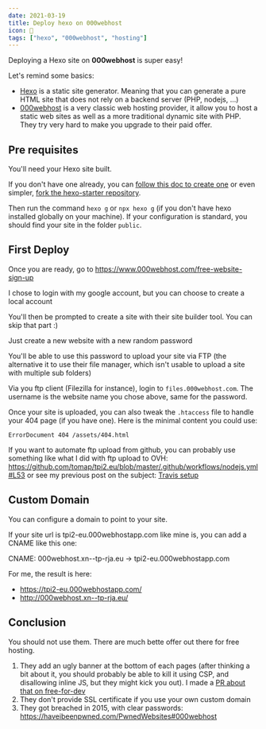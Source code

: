 ```yaml
---
date: 2021-03-19
title: Deploy hexo on 000webhost
icon: 🧓
tags: ["hexo", "000webhost", "hosting"]
---
```


Deploying a Hexo site on **000webhost** is super easy!

Let's remind some basics:

* [Hexo](https://hexo.io) is a static site generator. Meaning that you can generate a pure HTML site that does not rely on a backend server (PHP, nodejs, ...)
* [000webhost](https://www.000webhost.com/) is a very classic web hosting provider, it allow you to host a static web sites as well as a more traditional dynamic site with PHP. They try very hard to make you upgrade to their paid offer.

## Pre requisites

You'll need your Hexo site built.

If you don't have one already, you can [follow this doc to create one](https://hexo.io/docs/#Installation) or even simpler, [fork the hexo-starter repository](https://github.com/hexojs/hexo-starter).

Then run the command `hexo g` or `npx hexo g` (if you don't have hexo installed globally on your machine). If your configuration is standard, you should find your site in the folder `public`.

## First Deploy

Once you are ready, go to https://www.000webhost.com/free-website-sign-up

I chose to login with my google account, but you can choose to create a local account

You'll then be prompted to create a site with their site builder tool. You can skip that part :)

Just create a new website with a new random password

You'll be able to use this password to upload your site via FTP (the alternative it to use their file manager, which isn't usable to upload a site with multiple sub folders)

Via you ftp client (Filezilla for instance), login to `files.000webhost.com`. The username is the website name you chose above, same for the password.

Once your site is uploaded, you can also tweak the `.htaccess` file to handle your 404 page (if you have one). Here is the minimal content you could use:

```csv
ErrorDocument 404 /assets/404.html
```

If you want to automate ftp upload from github, you can probably use something like what I did with ftp upload to OVH:
https://github.com/tomap/tpi2.eu/blob/master/.github/workflows/nodejs.yml#L53
or see my previous post on the subject: [Travis setup](/2017/04/24/Travis-setup/)

## Custom Domain

You can configure a domain to point to your site.

If your site url is tpi2-eu.000webhostapp.com like mine is, you can add a CNAME like this one:

CNAME: 000webhost.xn--tp-rja.eu -> tpi2-eu.000webhostapp.com

For me, the result is here:

* https://tpi2-eu.000webhostapp.com/
* http://000webhost.xn--tp-rja.eu/

## Conclusion

You should not use them. There are much bette offer out there for free hosting.

1. They add an ugly banner at the bottom of each pages (after thinking a bit about it, you should probably be able to kill it using CSP, and disallowing inline JS, but they might kick you out). I made a [PR about that on free-for-dev](https://github.com/ripienaar/free-for-dev/pull/1749)
2. They don't provide SSL certificate if you use your own custom domain
3. They got breached in 2015, with clear passwords: https://haveibeenpwned.com/PwnedWebsites#000webhost
